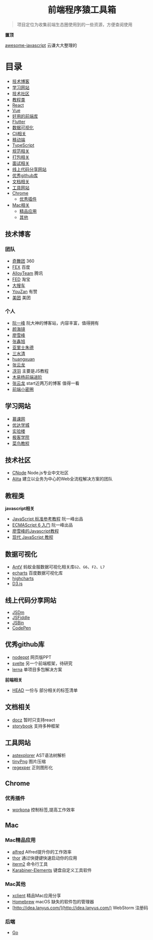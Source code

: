 <h1 align="center">前端程序猿工具箱</h1>

> 项目定位为收集前端生态圈使用到的一些资源，方便查阅使用

**置顶**

[awesome-javascript](https://github.com/sorrycc/awesome-javascript) 云谦大大整理的

# 目录
- [技术博客](#技术博客)
- [学习网站](#学习网站)
- [技术社区](#技术社区)
- [教程类](#教程类)
- [React](./React.md)
- [Vue](./Vue.md)
- [好用的前端库](./Library.md)
- [Flutter](./Flutter.md)
- [数据可视化](#数据可视化)
- [Cli相关](./Cli.md)
- [移动端](./Mobile.md)
- [TypeScript](./Typescript.md)
- [规范相关](./Lint.md)
- [打包相关](./Bundler.md)
- [面试相关](https://github.com/wangxingkang/frontend-interview-question)
- [线上代码分享网站](#线上代码分享网站)
- [优秀github库](#优秀github库)
- [文档相关](#文档相关)
- [工具网站](#工具网站)
- [Chrome](#Chrome)
  - [优秀插件](#优秀插件)
- [Mac相关](#Mac)
  - [精品应用](#Mac精品应用)
  - [其他](#Mac其他)

## 技术博客

### 团队

* [奇舞团](https://75team.com) 360
* [FEX](http://fex.baidu.com) 百度
* [AlloyTeam](http://www.alloyteam.com) 腾讯
* [FED](http://taobaofed.org) 淘宝
* [大搜车](http://f2e.souche.com/blog/)
* [YouZan](https://tech.youzan.com/tag/front-end) 有赞
* [美团](https://tech.meituan.com) 美团

### 个人

* [阮一峰](http://www.ruanyifeng.com) 阮大神的博客站，内容丰富，值得拥有
* [颜海镜](https://yanhaijing.com)
* [廖雪峰](https://www.liaoxuefeng.com)
* [张鑫旭](https://www.zhangxinxu.com)
* [亚里士朱德](https://yalishizhude.github.io/)
* [三水清](https://js8.in/)
* [huangxuan](https://huangxuan.me/)
* [张云龙](https://github.com/fouber/blog)
* [冴羽](https://github.com/mqyqingfeng/Blog) 主要是JS教程
* [木易杨前端进阶](https://muyiy.vip/)
* [张云龙](https://github.com/fouber/blog) start近两万的博客 值得一看
* [前端小密圈](https://github.com/jawil/blog) 

## 学习网站

* [慕课网](https://www.imooc.com)
* [优达学城](https://cn.udacity.com)
* [实验楼](https://www.shiyanlou.com)
* [极客学院](http://www.jikexueyuan.com)
* [菜鸟教程](https://www.runoob.com)

## 技术社区

* [CNode](https://cnodejs.org/) Node.js专业中文社区
* [Alita](https://github.com/alitajs) 建立以业务为中心的Web全流程解决方案的团队 

## 教程类

**javascript相关**
 
* [JavaScript 标准参考教程](http://javascript.ruanyifeng.com) 阮一峰出品
* [ECMAScript 6 入门](http://es6.ruanyifeng.com) 阮一峰出品
* [廖雪峰的Javascript教程](https://www.liaoxuefeng.com/wiki/001434446689867b27157e896e74d51a89c25cc8b43bdb3000)
* [现代 JavaScript 教程](https://zh.javascript.info)

## 数据可视化

* [AntV](https://antv.alipay.com/zh-cn/index.html) 蚂蚁金服数据可视化相关库`G2`、`G6`、`F2`、`L7`
* [echarts](https://echarts.baidu.com) 百度数据可视化库
* [highcharts](https://www.highcharts.com.cn/products/highcharts) 
* [D3.js](https://d3js.org)

## 线上代码分享网站

* [JSDm](http://jsdm.com)
* [JSFiddle](https://jsfiddle.net)
* [JSBin](http://jsbin.com)
* [CodePen](https://codepen.io)

## 优秀github库

* [nodeppt](https://github.com/ksky521/nodeppt) 网页版PPT
* [svelte](https://github.com/sveltejs/svelte) 另一个前端框架，待研究
* [lerna](https://lerna.js.org/) 单项目多包解决方案

**前端相关**

* [HEAD](https://github.com/joshbuchea/HEAD) 一份与 <head> 部分相关的标签清单

## 文档相关

* [docz](https://www.docz.site/) 暂时只支持react
* [storybook](https://github.com/storybooks/storybook) 支持多种框架

## 工具网站

* [astexplorer](https://astexplorer.net/) AST语法树解析
* [tinyPng](https://tinypng.com/) 图片压缩
* [regexper](https://regexper.com/) 正则图形化

## Chrome

### 优秀插件

* [workona](https://workona.com) 控制标签,提高工作效率

## Mac

### Mac精品应用

* [alfred](https://www.alfredapp.com/) Alfred提升你的工作效率
* [thor](https://itunes.apple.com/cn/app/thor/id1120999687?mt=12) 通过快捷键快速启动你的应用
* [iterm2](https://www.iterm2.com/) 命令行工具
* [Karabiner-Elements](https://github.com/tekezo/Karabiner-Elements) 键盘自定义工具软件

### Mac其他

* [xclient](https://xclient.info/) 精品Mac应用分享
* [Homebrew](https://brew.sh/index_zh-cn.html) macOS 缺失的软件包的管理器
* [http://idea.lanyus.com/](http://idea.lanyus.com/) WebStorm 注册码

### 后端

* [Go](./Go.md)

